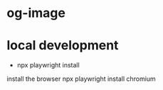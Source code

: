 # og-image

# local development

- npx playwright install

install the browser
npx playwright install chromium
